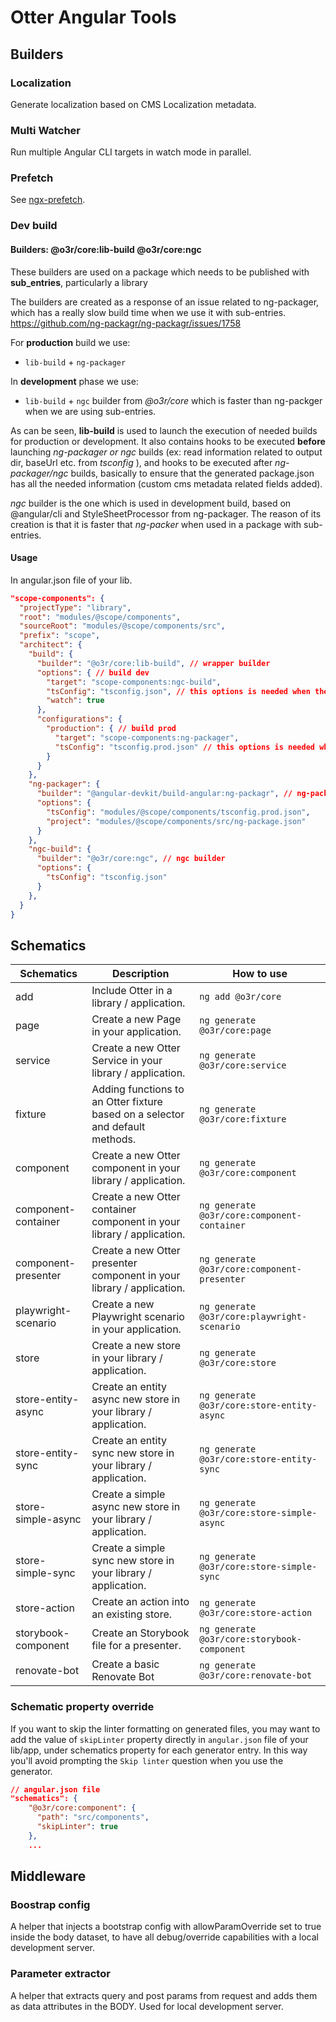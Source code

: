 # Otter Angular Tools

## Builders

### Localization

Generate localization based on CMS Localization metadata.

### Multi Watcher

Run multiple Angular CLI targets in watch mode in parallel.

### Prefetch

See [ngx-prefetch](https://github.com/AmadeusITGroup/ngx-prefetch).

### Dev build

#### Builders: @o3r/core:lib-build  @o3r/core:ngc

These builders are used on a package which needs to be published with __sub_entries__, particularly a library

The builders are created as a response of an issue related to ng-packager, which has a really slow build time when we use it with sub-entries.
<https://github.com/ng-packagr/ng-packagr/issues/1758>  

For __production__ build we use:

- `lib-build` + `ng-packager`

In __development__ phase we use:

- `lib-build` + `ngc` builder from _@o3r/core_ which is faster than ng-packger when we are using sub-entries.

As can be seen, __lib-build__ is used to launch the execution of needed builds for production or development.
It also contains hooks to be executed __before__ launching _ng-packager or ngc_ builds (ex: read information related to output dir,
baseUrl etc. from _tsconfig_ ), and hooks to be executed after _ng-packager/ngc_ builds, basically to ensure that the generated package.json has all the needed information (custom cms metadata related fields added).

_ngc_ builder is the one which is used in development build, based on @angular/cli and StyleSheetProcessor from ng-packager. The reason of its creation is that it is faster that _ng-packer_ when used in a package with sub-entries.

#### Usage

In angular.json file of your lib.

```json
"scope-components": {
  "projectType": "library",
  "root": "modules/@scope/components",
  "sourceRoot": "modules/@scope/components/src",
  "prefix": "scope",
  "architect": {
    "build": {
      "builder": "@o3r/core:lib-build", // wrapper builder
      "options": { // build dev
        "target": "scope-components:ngc-build",
        "tsConfig": "tsconfig.json", // this options is needed when the package is exporting cms metadata (typically components package)
        "watch": true
      },
      "configurations": {
        "production": { // build prod
          "target": "scope-components:ng-packager",
          "tsConfig": "tsconfig.prod.json" // this options is needed when the package is exporting cms metadata (typically components package)
        }
      }
    },
    "ng-packager": {
      "builder": "@angular-devkit/build-angular:ng-packagr", // ng-packager builder
      "options": {
        "tsConfig": "modules/@scope/components/tsconfig.prod.json",
        "project": "modules/@scope/components/src/ng-package.json"
      }
    },
    "ngc-build": {
      "builder": "@o3r/core:ngc", // ngc builder
      "options": {
        "tsConfig": "tsconfig.json"
      }
    },
  }
}
```

## Schematics

| Schematics          | Description                                                           | How to use                                        |
| ------------------- | --------------------------------------------------------------------- | ------------------------------------------------- |
| add                 | Include Otter in a library / application.                             | `ng add @o3r/core`                          |
| page                | Create a new Page in your application.                                | `ng generate @o3r/core:page`                |
| service             | Create a new Otter Service in your library / application.             | `ng generate @o3r/core:service`             |
| fixture           | Adding functions to an Otter fixture based on a selector and default methods.           | `ng generate @o3r/core:fixture`           |
| component           | Create a new Otter component in your library / application.           | `ng generate @o3r/core:component`           |
| component-container | Create a new Otter container component in your library / application. | `ng generate @o3r/core:component-container` |
| component-presenter | Create a new Otter presenter component in your library / application. | `ng generate @o3r/core:component-presenter` |
| playwright-scenario | Create a new Playwright scenario in your application.                 | `ng generate @o3r/core:playwright-scenario` |
| store               | Create a new store in your library / application.                     | `ng generate @o3r/core:store`               |
| store-entity-async  | Create an entity async new store in your library / application.       | `ng generate @o3r/core:store-entity-async`  |
| store-entity-sync   | Create an entity sync new store in your library / application.        | `ng generate @o3r/core:store-entity-sync`   |
| store-simple-async  | Create a simple async new store in your library / application.        | `ng generate @o3r/core:store-simple-async`  |
| store-simple-sync   | Create a simple sync new store in your library / application.         | `ng generate @o3r/core:store-simple-sync`   |
| store-action        | Create an action into an existing store.                              | `ng generate @o3r/core:store-action`        |
| storybook-component | Create an Storybook file for a presenter.                             | `ng generate @o3r/core:storybook-component` |
| renovate-bot        | Create a basic Renovate Bot                                           | `ng generate @o3r/core:renovate-bot`        |

### Schematic property override

If you want to skip the linter formatting on generated files, you may want to add the value of `skipLinter` property directly in `angular.json` file of your lib/app, under schematics property for each generator entry. In this way you'll avoid prompting the `Skip linter` question when you use the generator.

```json
// angular.json file
"schematics": {
    "@o3r/core:component": {
      "path": "src/components",
      "skipLinter": true
    },
    ...
```

## Middleware

### Boostrap config

A helper that injects a bootstrap config with allowParamOverride set to true inside the body dataset, to have all debug/override capabilities with a local development server.

### Parameter extractor

A helper that extracts query and post params from request and adds them as data attributes in the BODY. Used for local development server.

